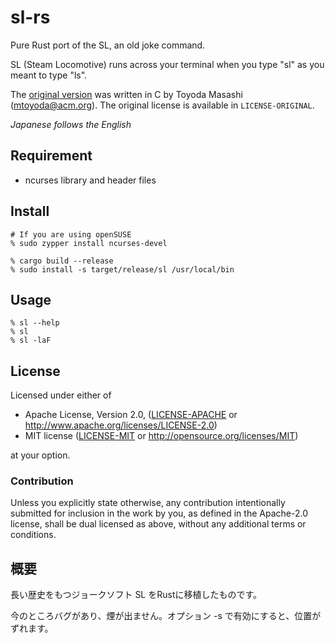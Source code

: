 # sl-rs

Pure Rust port of the SL, an old joke command.

SL (Steam Locomotive) runs across your terminal when you type "sl" as you meant to type "ls".

The [original version](https://github.com/mtoyoda/sl) was written in C by Toyoda Masashi (mtoyoda@acm.org).
The original license is available in `LICENSE-ORIGINAL`.

*Japanese follows the English*

## Requirement
* ncurses library and header files

## Install

```shell
# If you are using openSUSE
% sudo zypper install ncurses-devel

% cargo build --release
% sudo install -s target/release/sl /usr/local/bin
```

## Usage

```shell
% sl --help
% sl
% sl -laF
```

## License

Licensed under either of

 * Apache License, Version 2.0, ([LICENSE-APACHE](LICENSE-APACHE) or http://www.apache.org/licenses/LICENSE-2.0)
 * MIT license ([LICENSE-MIT](LICENSE-MIT) or http://opensource.org/licenses/MIT)

at your option.

### Contribution

Unless you explicitly state otherwise, any contribution intentionally submitted
for inclusion in the work by you, as defined in the Apache-2.0 license, shall be dual licensed as above, without any
additional terms or conditions.


## 概要
長い歴史をもつジョークソフト SL をRustに移植したものです。

今のところバグがあり、煙が出ません。オプション -s で有効にすると、位置がずれます。
